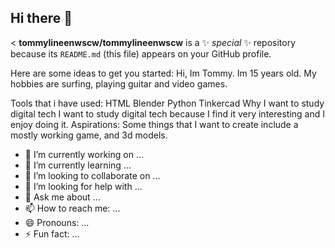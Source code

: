 ## Hi there 👋

<
**tommylineenwscw/tommylineenwscw** is a ✨ _special_ ✨ repository because its `README.md` (this file) appears on your GitHub profile.

Here are some ideas to get you started: 
Hi, Im Tommy. Im 15 years old. My hobbies are surfing, playing guitar and video games.  

Tools that i have used:
HTML 
Blender 
Python 
Tinkercad 
Why I want to study digital tech 
I want to study digital tech because I find it very interesting and I enjoy doing it. 
Aspirations: 
Some things that I want to create include a mostly working game, and 3d models. 


- 🔭 I’m currently working on ... 
- 🌱 I’m currently learning ...
- 👯 I’m looking to collaborate on ...
- 🤔 I’m looking for help with ...
- 💬 Ask me about ...
- 📫 How to reach me: ...
- 😄 Pronouns: ...
- ⚡ Fun fact: ...

